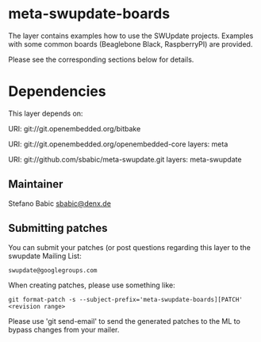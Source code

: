 # meta-swupdate-boards

The layer contains examples how to use the SWUpdate projects. Examples
with some common boards (Beaglebone Black, RaspberryPI) are provided.

Please see the corresponding sections below for details.

Dependencies
============

This layer depends on:

  URI: git://git.openembedded.org/bitbake

  URI: git://git.openembedded.org/openembedded-core
  layers: meta

  URI: git://github.com/sbabic/meta-swupdate.git
  layers: meta-swupdate

Maintainer
----------

Stefano Babic <sbabic@denx.de>

Submitting patches
------------------

You can submit your patches (or post questions regarding
this layer to the swupdate Mailing List:

	swupdate@googlegroups.com

When creating patches, please use something like:

    git format-patch -s --subject-prefix='meta-swupdate-boards][PATCH' <revision range>

Please use 'git send-email' to send the generated patches to the ML
to bypass changes from your mailer.
